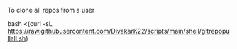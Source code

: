 To clone all repos from a user 

bash <(curl -sL https://raw.githubusercontent.com/DivakarK22/scripts/main/shell/gitrepopullall.sh)

